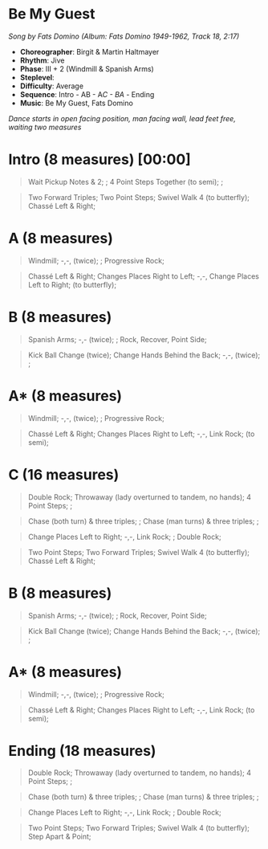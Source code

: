 # Be My Guest
*Song by Fats Domino (Album: Fats Domino 1949-1962, Track 18, 2:17)*
 
* **Choreographer**: Birgit & Martin Haltmayer
* **Rhythm**: Jive
* **Phase**: III + 2 (Windmill & Spanish Arms)
* **Steplevel**: 
* **Difficulty**: Average
* **Sequence**: Intro - AB - A*C - BA* - Ending
* **Music**: Be My Guest, Fats Domino
 
*Dance starts in open facing position, man facing wall, lead feet free, waiting two measures*
 
# Intro (8 measures) [00:00]

> Wait Pickup Notes & 2; ; 4 Point Steps Together (to semi); ;

> Two Forward Triples; Two Point Steps; Swivel Walk 4 (to butterfly); Chassé Left & Right;

# A (8 measures)

> Windmill; -,-, (twice); ; Progressive Rock;

> Chassé Left & Right; Changes Places Right to Left; -,-, Change Places Left to Right; (to butterfly);

# B (8 measures)

> Spanish Arms; -,- (twice); ; Rock, Recover, Point Side;

> Kick Ball Change (twice); Change Hands Behind the Back; -,-, (twice); ;

# A* (8 measures)

> Windmill; -,-, (twice); ; Progressive Rock;

> Chassé Left & Right; Changes Places Right to Left; -,-, Link Rock; (to semi);

# C (16 measures)

> Double Rock; Throwaway (lady overturned to tandem, no hands); 4 Point Steps; ; 

> Chase (both turn) & three triples; ; Chase (man turns) & three triples; ;

> Change Places Left to Right; -,-, Link Rock; ; Double Rock;

> Two Point Steps; Two Forward Triples; Swivel Walk 4 (to butterfly); Chassé Left & Right;

# B (8 measures)

> Spanish Arms; -,- (twice); ; Rock, Recover, Point Side;

> Kick Ball Change (twice); Change Hands Behind the Back; -,-, (twice); ;

# A* (8 measures)

> Windmill; -,-, (twice); ; Progressive Rock;

> Chassé Left & Right; Changes Places Right to Left; -,-, Link Rock; (to semi);

# Ending (18 measures)

> Double Rock; Throwaway (lady overturned to tandem, no hands); 4 Point Steps; ; 

> Chase (both turn) & three triples; ; Chase (man turns) & three triples; ;

> Change Places Left to Right; -,-, Link Rock; ; Double Rock;

> Two Point Steps; Two Forward Triples; Swivel Walk 4 (to butterfly); Step Apart & Point;